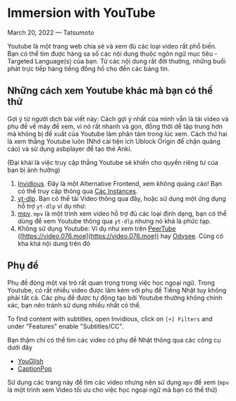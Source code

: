 # Immersion with YouTube

March 20, 2022 — Tatsumoto

Youtube là một trang web chia sẻ và xem đủ các loại video rất phổ biến. Bạn có thể tìm được hàng sa số các nội dung thuộc ngôn ngữ mục tiêu - Targeted Language(s) của bạn. Từ các nội dung rất đời thường, những buổi phát trực tiếp hàng tiếng đồng hồ cho đến các bảng tin.

## Những cách xem Youtube khác mà bạn có thể thử
Gợi ý từ người dịch bài viết này: Cách gợi ý nhất của mình vẫn là tải video và phụ đề về máy để xem, vì nó rất nhanh và gọn, đồng thời dễ tập trung hơn mà không bị đề xuất của Youtube làm phân tâm trong lúc xem. Cách thứ hai là xem thẳng Youtube luôn (Nhớ cài tiện ích Ublock Origin để chặn quảng cáo) và sử dụng asbplayer để tạo thẻ Anki. 

(Đại khái là việc truy cập thẳng Youtube sẽ khiến cho quyền riêng tư của bạn bị ảnh hưởng)

1. [Invidious](https://github.com/iv-org/invidious). Đây là một Alternative Frontend, xem không quảng cáo! Bạn có thể truy cập thông qua [Các Instances](https://api.invidious.io/).
2. [yt-dlp](https://wiki.archlinux.org/index.php/yt-dlp). Bạn có thể tải Video thông qua đây, hoặc sử dụng một ứng dụng hỗ trợ `yt-dlp` ví dụ như: 
3. [mpv](https://wiki.archlinux.org/title/Mpv). `mpv` là một trình xem video hỗ trợ đủ các loại định dạng, bạn có thể dùng để xem Youtube thông qua `yt-dlp` nhưng nó khá là phức tạp.
4. Không sử dụng Youtube: Ví dụ như xem trên [PeerTube](https://joinpeertube.org/) ([https://video.076.moe](https://video.076.moe)) hay [Odysee](https://odysee.com/). Cũng có kha khá nội dung trên đó

## Phụ đề

Phụ đề đóng một vai trò rất quan trọng trong việc học ngoại ngữ. Trong Youtube, có rất nhiều video được làm kèm với phụ đề Tiếng Nhật tuy không phải tất cả. Các phụ đề được tự động tạo bởi Youtube thường không chính xác, bạn nên tránh sử dụng nhiều nhất có thể.

To find content with subtitles, open Invidious, click on `[+] Filters` and under "Features" enable "Subtitles/CC".

Bạn thậm chí có thể tìm các video có phụ đề Nhật thông qua các công cụ dưới đây

- [YouGlish](https://youglish.com/japanese)
- [CaptionPop](https://www.captionpop.com/)

Sử dụng các trang này để tìm các video nhưng nên sử dụng `mpv` để xem (`mpv` là một trình xem Video tối ưu cho việc học ngoại ngữ mà bạn có thể thử)